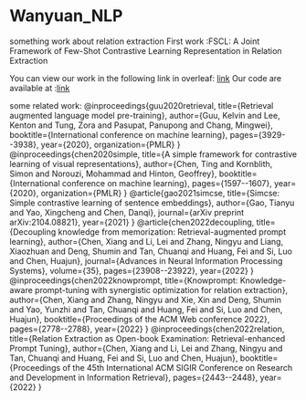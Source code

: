 # Wanyuan_NLP
something work about relation extraction
First work :FSCL: A Joint Framework of Few-Shot Contrastive Learning Representation in Relation Extraction

You can view our work in the following link in overleaf:  [link](https://www.overleaf.com/2536835227fncnpytdgjwm#27c35f) 
Our code are available at :[link](https://github.com/JohnnyGWY/FSCL) 


some related work:
   @inproceedings{guu2020retrieval,
  title={Retrieval augmented language model pre-training},
  author={Guu, Kelvin and Lee, Kenton and Tung, Zora and Pasupat, Panupong and Chang, Mingwei},
  booktitle={International conference on machine learning},
  pages={3929--3938},
  year={2020},
  organization={PMLR}
}
@inproceedings{chen2020simple,
  title={A simple framework for contrastive learning of visual representations},
  author={Chen, Ting and Kornblith, Simon and Norouzi, Mohammad and Hinton, Geoffrey},
  booktitle={International conference on machine learning},
  pages={1597--1607},
  year={2020},
  organization={PMLR}
}
@article{gao2021simcse,
  title={Simcse: Simple contrastive learning of sentence embeddings},
  author={Gao, Tianyu and Yao, Xingcheng and Chen, Danqi},
  journal={arXiv preprint arXiv:2104.08821},
  year={2021}
}
@article{chen2022decoupling,
  title={Decoupling knowledge from memorization: Retrieval-augmented prompt learning},
  author={Chen, Xiang and Li, Lei and Zhang, Ningyu and Liang, Xiaozhuan and Deng, Shumin and Tan, Chuanqi and Huang, Fei and Si, Luo and Chen, Huajun},
  journal={Advances in Neural Information Processing Systems},
  volume={35},
  pages={23908--23922},
  year={2022}
}
@inproceedings{chen2022knowprompt,
  title={Knowprompt: Knowledge-aware prompt-tuning with synergistic optimization for relation extraction},
  author={Chen, Xiang and Zhang, Ningyu and Xie, Xin and Deng, Shumin and Yao, Yunzhi and Tan, Chuanqi and Huang, Fei and Si, Luo and Chen, Huajun},
  booktitle={Proceedings of the ACM Web conference 2022},
  pages={2778--2788},
  year={2022}
}
@inproceedings{chen2022relation,
  title={Relation Extraction as Open-book Examination: Retrieval-enhanced Prompt Tuning},
  author={Chen, Xiang and Li, Lei and Zhang, Ningyu and Tan, Chuanqi and Huang, Fei and Si, Luo and Chen, Huajun},
  booktitle={Proceedings of the 45th International ACM SIGIR Conference on Research and Development in Information Retrieval},
  pages={2443--2448},
  year={2022}
}

